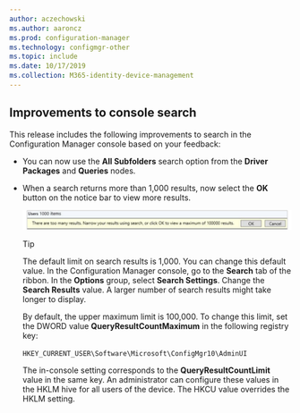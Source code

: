 ```yaml
---
author: aczechowski
ms.author: aaroncz
ms.prod: configuration-manager
ms.technology: configmgr-other
ms.topic: include
ms.date: 10/17/2019
ms.collection: M365-identity-device-management
---
```


## <a name="bkmk_search"></a> Improvements to console search

This release includes the following improvements to search in the Configuration Manager console based on your feedback:

- You can now use the **All Subfolders** search option from the **Driver Packages** and **Queries** nodes.<!--2841181,5424892-->

- When a search returns more than 1,000 results, now select the **OK** button on the notice bar to view more results.<!--4640570-->

    ![Screenshot of notice bar for too many search results](../../media/4640570-search-too-many-results.png)

    > [!TIP]
    > The default limit on search results is 1,000. You can change this default value. In the Configuration Manager console, go to the **Search** tab of the ribbon. In the **Options** group, select **Search Settings**. Change the **Search Results** value. A larger number of search results might take longer to display.
    >
    > By default, the upper maximum limit is 100,000. To change this limit, set the DWORD value **QueryResultCountMaximum** in the following registry key:
    >
    > `HKEY_CURRENT_USER\Software\Microsoft\ConfigMgr10\AdminUI`
    >
    > The in-console setting corresponds to the **QueryResultCountLimit** value in the same key. An administrator can configure these values in the HKLM hive for all users of the device. The HKCU value overrides the HKLM setting.
